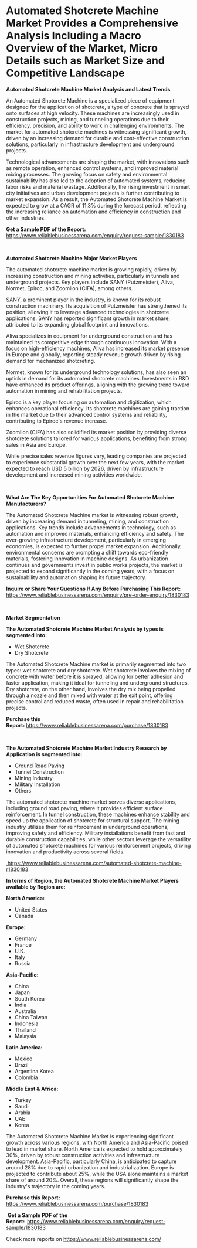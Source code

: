<p><h1>Automated Shotcrete Machine Market Provides a Comprehensive Analysis Including a Macro Overview of the Market, Micro Details such as Market Size and Competitive Landscape</h1></p><p><strong>Automated Shotcrete Machine Market Analysis and Latest Trends</strong></p>
<p><p>An Automated Shotcrete Machine is a specialized piece of equipment designed for the application of shotcrete, a type of concrete that is sprayed onto surfaces at high velocity. These machines are increasingly used in construction projects, mining, and tunneling operations due to their efficiency, precision, and ability to work in challenging environments. The market for automated shotcrete machines is witnessing significant growth, driven by an increasing demand for durable and cost-effective construction solutions, particularly in infrastructure development and underground projects.</p><p>Technological advancements are shaping the market, with innovations such as remote operation, enhanced control systems, and improved material mixing processes. The growing focus on safety and environmental sustainability has also led to the adoption of automated systems, reducing labor risks and material wastage. Additionally, the rising investment in smart city initiatives and urban development projects is further contributing to market expansion. As a result, the Automated Shotcrete Machine Market is expected to grow at a CAGR of 11.3% during the forecast period, reflecting the increasing reliance on automation and efficiency in construction and other industries.</p></p>
<p><strong>Get a Sample PDF of the Report:&nbsp;</strong> <a href="https://www.reliablebusinessarena.com/enquiry/request-sample/1830183?utm_campaign=3268&utm_medium=2&utm_source=Github&utm_content=ia&utm_term=12042025&utm_id=automated-shotcrete-machine">https://www.reliablebusinessarena.com/enquiry/request-sample/1830183</a></p>
<p>&nbsp;</p>
<p><strong>Automated Shotcrete Machine Major Market Players</strong></p>
<p><p>The automated shotcrete machine market is growing rapidly, driven by increasing construction and mining activities, particularly in tunnels and underground projects. Key players include SANY (Putzmeister), Aliva, Normet, Epiroc, and Zoomlion (CIFA), among others. </p><p>SANY, a prominent player in the industry, is known for its robust construction machinery. Its acquisition of Putzmeister has strengthened its position, allowing it to leverage advanced technologies in shotcrete applications. SANY has reported significant growth in market share, attributed to its expanding global footprint and innovations.</p><p>Aliva specializes in equipment for underground construction and has maintained its competitive edge through continuous innovation. With a focus on high-efficiency machines, Aliva has increased its market presence in Europe and globally, reporting steady revenue growth driven by rising demand for mechanized shotcreting.</p><p>Normet, known for its underground technology solutions, has also seen an uptick in demand for its automated shotcrete machines. Investments in R&D have enhanced its product offerings, aligning with the growing trend toward automation in mining and rehabilitation projects.</p><p>Epiroc is a key player focusing on automation and digitization, which enhances operational efficiency. Its shotcrete machines are gaining traction in the market due to their advanced control systems and reliability, contributing to Epiroc's revenue increase. </p><p>Zoomlion (CIFA) has also solidified its market position by providing diverse shotcrete solutions tailored for various applications, benefiting from strong sales in Asia and Europe.</p><p>While precise sales revenue figures vary, leading companies are projected to experience substantial growth over the next few years, with the market expected to reach USD 5 billion by 2026, driven by infrastructure development and increased mining activities worldwide.</p></p>
<p>&nbsp;</p>
<p><strong>What Are The Key Opportunities For Automated Shotcrete Machine Manufacturers?</strong></p>
<p><p>The Automated Shotcrete Machine market is witnessing robust growth, driven by increasing demand in tunneling, mining, and construction applications. Key trends include advancements in technology, such as automation and improved materials, enhancing efficiency and safety. The ever-growing infrastructure development, particularly in emerging economies, is expected to further propel market expansion. Additionally, environmental concerns are prompting a shift towards eco-friendly materials, fostering innovation in machine designs. As urbanization continues and governments invest in public works projects, the market is projected to expand significantly in the coming years, with a focus on sustainability and automation shaping its future trajectory.</p></p>
<p><strong>Inquire or Share Your Questions If Any Before Purchasing This Report:</strong> <a href="https://www.reliablebusinessarena.com/enquiry/pre-order-enquiry/1830183?utm_campaign=3268&utm_medium=2&utm_source=Github&utm_content=ia&utm_term=12042025&utm_id=automated-shotcrete-machine">https://www.reliablebusinessarena.com/enquiry/pre-order-enquiry/1830183</a></p>
<p>&nbsp;</p>
<p><strong>Market Segmentation</strong></p>
<p><strong>The Automated Shotcrete Machine Market Analysis by types is segmented into:</strong></p>
<p><ul><li>Wet Shotcrete</li><li>Dry Shotcrete</li></ul></p>
<p><p>The Automated Shotcrete Machine market is primarily segmented into two types: wet shotcrete and dry shotcrete. Wet shotcrete involves the mixing of concrete with water before it is sprayed, allowing for better adhesion and faster application, making it ideal for tunneling and underground structures. Dry shotcrete, on the other hand, involves the dry mix being propelled through a nozzle and then mixed with water at the exit point, offering precise control and reduced waste, often used in repair and rehabilitation projects.</p></p>
<p><strong>Purchase this Report:&nbsp;</strong><a href="https://www.reliablebusinessarena.com/purchase/1830183?utm_campaign=3268&utm_medium=2&utm_source=Github&utm_content=ia&utm_term=12042025&utm_id=automated-shotcrete-machine">https://www.reliablebusinessarena.com/purchase/1830183</a></p>
<p>&nbsp;</p>
<p><strong>The Automated Shotcrete Machine Market Industry Research by Application is segmented into:</strong></p>
<p><ul><li>Ground Road Paving</li><li>Tunnel Construction</li><li>Mining Industry</li><li>Military Installation</li><li>Others</li></ul></p>
<p><p>The automated shotcrete machine market serves diverse applications, including ground road paving, where it provides efficient surface reinforcement. In tunnel construction, these machines enhance stability and speed up the application of shotcrete for structural support. The mining industry utilizes them for reinforcement in underground operations, improving safety and efficiency. Military installations benefit from fast and durable construction capabilities, while other sectors leverage the versatility of automated shotcrete machines for various reinforcement projects, driving innovation and productivity across several fields.</p></p>
<p><a href="https://www.reliablebusinessarena.com/automated-shotcrete-machine-r1830183?utm_campaign=3268&utm_medium=2&utm_source=Github&utm_content=ia&utm_term=12042025&utm_id=automated-shotcrete-machine">&nbsp;https://www.reliablebusinessarena.com/automated-shotcrete-machine-r1830183</a></p>
<p><strong>In terms of Region, the Automated Shotcrete Machine Market Players available by Region are:</strong></p>
<p>
    <p> <strong> North America: </strong>
        <ul>
            <li>United States</li>
            <li>Canada</li>
        </ul>
        </p> 
    <p> <strong> Europe: </strong>
        <ul>
            <li>Germany</li>
            <li>France</li>
            <li>U.K.</li>
            <li>Italy</li>
            <li>Russia</li>
        </ul>
        </p> 
    <p> <strong> Asia-Pacific: </strong>
        <ul>
            <li>China</li>
            <li>Japan</li>
            <li>South Korea</li>
            <li>India</li>
            <li>Australia</li>
            <li>China Taiwan</li>
            <li>Indonesia</li>
            <li>Thailand</li>
            <li>Malaysia</li>
        </ul>
        </p> 
    <p> <strong> Latin America: </strong>
        <ul>
            <li>Mexico</li>
            <li>Brazil</li>
            <li>Argentina Korea</li>
            <li>Colombia</li>
        </ul>
        </p> 
    <p> <strong> Middle East & Africa: </strong>
        <ul>
            <li>Turkey</li>
            <li>Saudi</li>
            <li>Arabia</li>
            <li>UAE</li>
            <li>Korea</li>
        </ul>
    </p>
    </p>
<p><p>The Automated Shotcrete Machine Market is experiencing significant growth across various regions, with North America and Asia-Pacific poised to lead in market share. North America is expected to hold approximately 30%, driven by robust construction activities and infrastructure development. Asia-Pacific, particularly China, is anticipated to capture around 28% due to rapid urbanization and industrialization. Europe is projected to contribute about 25%, while the USA alone maintains a market share of around 20%. Overall, these regions will significantly shape the industry's trajectory in the coming years.</p></p>
<p><strong>Purchase this Report: </strong><a href="https://www.reliablebusinessarena.com/purchase/1830183?utm_campaign=3268&utm_medium=2&utm_source=Github&utm_content=ia&utm_term=12042025&utm_id=automated-shotcrete-machine">https://www.reliablebusinessarena.com/purchase/1830183</a></p>
<p>&nbsp;<strong>Get a Sample PDF of the Report:&nbsp;&nbsp;</strong><a href="https://www.reliablebusinessarena.com/enquiry/request-sample/1830183?utm_campaign=3268&utm_medium=2&utm_source=Github&utm_content=ia&utm_term=12042025&utm_id=automated-shotcrete-machine">https://www.reliablebusinessarena.com/enquiry/request-sample/1830183</a></p>
<p><strong></strong></p>
<p>Check more reports on <a href="https://www.reliablebusinessarena.com/?utm_campaign=3268&utm_medium=2&utm_source=Github&utm_content=ia&utm_term=12042025&utm_id=automated-shotcrete-machine">https://www.reliablebusinessarena.com/</a></p>